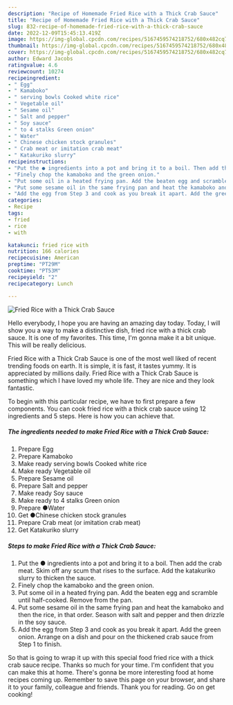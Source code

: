 ```yaml
---
description: "Recipe of Homemade Fried Rice with a Thick Crab Sauce"
title: "Recipe of Homemade Fried Rice with a Thick Crab Sauce"
slug: 832-recipe-of-homemade-fried-rice-with-a-thick-crab-sauce
date: 2022-12-09T15:45:13.419Z
image: https://img-global.cpcdn.com/recipes/5167459574218752/680x482cq70/fried-rice-with-a-thick-crab-sauce-recipe-main-photo.jpg
thumbnail: https://img-global.cpcdn.com/recipes/5167459574218752/680x482cq70/fried-rice-with-a-thick-crab-sauce-recipe-main-photo.jpg
cover: https://img-global.cpcdn.com/recipes/5167459574218752/680x482cq70/fried-rice-with-a-thick-crab-sauce-recipe-main-photo.jpg
author: Edward Jacobs
ratingvalue: 4.6
reviewcount: 10274
recipeingredient:
- " Egg"
- " Kamaboko"
- " serving bowls Cooked white rice"
- " Vegetable oil"
- " Sesame oil"
- " Salt and pepper"
- " Soy sauce"
- " to 4 stalks Green onion"
- " Water"
- " Chinese chicken stock granules"
- " Crab meat or imitation crab meat"
- " Katakuriko slurry"
recipeinstructions:
- "Put the ● ingredients into a pot and bring it to a boil. Then add the crab meat. Skim off any scum that rises to the surface. Add the katakuriko slurry to thicken the sauce."
- "Finely chop the kamaboko and the green onion."
- "Put some oil in a heated frying pan. Add the beaten egg and scramble until half-cooked. Remove from the pan."
- "Put some sesame oil in the same frying pan and heat the kamaboko and then the rice, in that order. Season with salt and pepper and then drizzle in the soy sauce."
- "Add the egg from Step 3 and cook as you break it apart. Add the green onion. Arrange on a dish and pour on the thickened crab sauce from Step 1 to finish."
categories:
- Recipe
tags:
- fried
- rice
- with

katakunci: fried rice with 
nutrition: 166 calories
recipecuisine: American
preptime: "PT29M"
cooktime: "PT53M"
recipeyield: "2"
recipecategory: Lunch

---
```



![Fried Rice with a Thick Crab Sauce](https://img-global.cpcdn.com/recipes/5167459574218752/680x482cq70/fried-rice-with-a-thick-crab-sauce-recipe-main-photo.jpg)

Hello everybody, I hope you are having an amazing day today. Today, I will show you a way to make a distinctive dish, fried rice with a thick crab sauce. It is one of my favorites. This time, I'm gonna make it a bit unique. This will be really delicious.



Fried Rice with a Thick Crab Sauce is one of the most well liked of recent trending foods on earth. It is simple, it is fast, it tastes yummy. It is appreciated by millions daily. Fried Rice with a Thick Crab Sauce is something which I have loved my whole life. They are nice and they look fantastic.


To begin with this particular recipe, we have to first prepare a few components. You can cook fried rice with a thick crab sauce using 12 ingredients and 5 steps. Here is how you can achieve that.

<!--inarticleads1-->

##### The ingredients needed to make Fried Rice with a Thick Crab Sauce:

1. Prepare  Egg
1. Prepare  Kamaboko
1. Make ready  serving bowls Cooked white rice
1. Make ready  Vegetable oil
1. Prepare  Sesame oil
1. Prepare  Salt and pepper
1. Make ready  Soy sauce
1. Make ready  to 4 stalks Green onion
1. Prepare  ●Water
1. Get  ●Chinese chicken stock granules
1. Prepare  Crab meat (or imitation crab meat)
1. Get  Katakuriko slurry




<!--inarticleads2-->

##### Steps to make Fried Rice with a Thick Crab Sauce:

1. Put the ● ingredients into a pot and bring it to a boil. Then add the crab meat. Skim off any scum that rises to the surface. Add the katakuriko slurry to thicken the sauce.
1. Finely chop the kamaboko and the green onion.
1. Put some oil in a heated frying pan. Add the beaten egg and scramble until half-cooked. Remove from the pan.
1. Put some sesame oil in the same frying pan and heat the kamaboko and then the rice, in that order. Season with salt and pepper and then drizzle in the soy sauce.
1. Add the egg from Step 3 and cook as you break it apart. Add the green onion. Arrange on a dish and pour on the thickened crab sauce from Step 1 to finish.




So that is going to wrap it up with this special food fried rice with a thick crab sauce recipe. Thanks so much for your time. I'm confident that you can make this at home. There's gonna be more interesting food at home recipes coming up. Remember to save this page on your browser, and share it to your family, colleague and friends. Thank you for reading. Go on get cooking!
